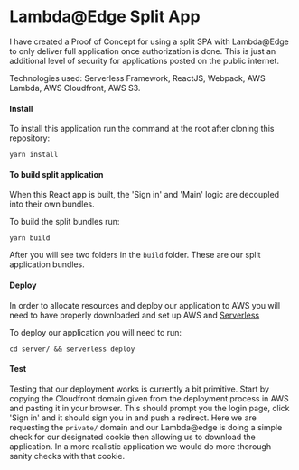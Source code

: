 # Lambda@Edge Split App
I have created a Proof of Concept for using a split SPA with Lambda@Edge to only deliver full application once authorization is done. This is just an additional level of security for applications posted on the public internet.

Technologies used: Serverless Framework, ReactJS, Webpack, AWS Lambda, AWS Cloudfront, AWS S3.

#### Install
To install this application run the command at the root after cloning this repository:
```
yarn install
```


#### To build split application
When this React app is built, the 'Sign in' and 'Main' logic are decoupled into their own bundles.

To build the split bundles run:
```
yarn build
```
After you will see two folders in the `build` folder. These are our split application bundles.

#### Deploy
In order to allocate resources and deploy our application to AWS you will need to have properly downloaded and set up AWS and [Serverless](https://serverless.com/framework/docs/providers/aws/guide/quick-start#pre-requisites)

To deploy our application you will need to run:
```
cd server/ && serverless deploy
```


#### Test
Testing that our deployment works is currently a bit primitive. Start by copying the Cloudfront domain given from the deployment process in AWS and pasting it in your browser. This should prompt you the login page, click 'Sign in' and it should sign you in and push a redirect. Here we are requesting the `private/` domain and our Lambda@edge is doing a simple check for our designated cookie then allowing us to download the application. In a more realistic application we would do more thorough sanity checks with that cookie.  
